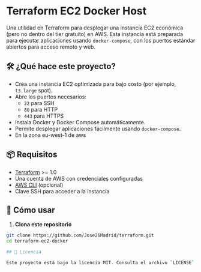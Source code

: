 # Terraform EC2 Docker Host

Una utilidad en Terraform para desplegar una instancia EC2 económica (pero no dentro del tier gratuito) en AWS. Esta instancia está preparada para ejecutar aplicaciones usando `docker-compose`, con los puertos estándar abiertos para acceso remoto y web.

## 🛠️ ¿Qué hace este proyecto?

- Crea una instancia EC2 optimizada para bajo costo (por ejemplo, `t3.large` spot).
- Abre los puertos necesarios: 
  - `22` para SSH
  - `80` para HTTP
  - `443` para HTTPS
- Instala Docker y Docker Compose automáticamente.
- Permite desplegar aplicaciones fácilmente usando `docker-compose`.
- En la zona eu-west-1 de aws

## 📦 Requisitos

- [Terraform](https://www.terraform.io/downloads.html) >= 1.0
- Una cuenta de AWS con credenciales configuradas
- [AWS CLI](https://docs.aws.amazon.com/cli/latest/userguide/install-cliv2.html) (opcional)
- Clave SSH para acceder a la instancia

## 🚀 Cómo usar

1. **Clona este repositorio**

```bash
git clone https://github.com/Jose26Madrid/terraform.git
cd terraform-ec2-docker

## 📄 Licencia

Este proyecto está bajo la licencia MIT. Consulta el archivo `LICENSE` para más detalles.